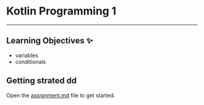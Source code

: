 # Kotlin Programming 1
---
## Learning Objectives ✨
- variables
- conditionals

## Getting strated dd
Open the [assignment.md](assignment.md) file to get started.
